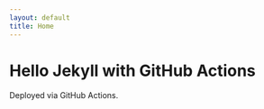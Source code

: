 ```yaml
---
layout: default
title: Home
---
```


# Hello Jekyll with GitHub Actions

Deployed via GitHub Actions.
